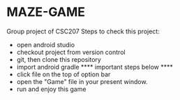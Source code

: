 # MAZE-GAME
Group project of CSC207
Steps to check this project:
- open android studio
- checkout project from version control
- git, then clone this repository
- import android gradle
**** important steps below ****
- click file on the top of option bar
- open the "Game" file in your present window.
- run and enjoy this game
 
